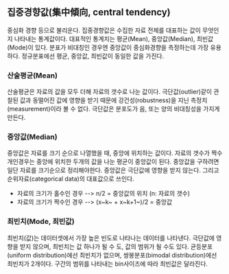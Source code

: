 ## 집중경향값(集中傾向, central tendency)
중심화 경향 등으로 불리운다. 집중경향값은 수집한 자료 전체를 대표하는 값이 무엇인지 나타내는 통계값이다. 대표적인 통계치는 평균(Mean), 중앙값(Median), 최빈값(Mode)이 있다.
분표가 비대칭인 경우엔 중앙값이 중심화경향을 측정하는데 가장 유용하다. 정규분표에선 평균, 중앙값, 최빈값이 동일한 값을 가진다.

### 산술평균(Mean)
산술평균은 자료의 값을 모두 더해 자료의 갯수로 나눈 값이다. 극단값(outlier)같이 관찰된 값과 동떨어진 값에 영향을 받기 때문에 강건성(robustness)을 지닌 측정치(measurement)이라 볼 수 없다. 극단값은 분포도가 음, 또는 양의 비대칭성을 가지게 만든다. 

### 중앙값(Median)
중앙값은 자료를 크기 순으로 나열했을 때, 중앙에 위치하는 값이다. 자료의 갯수가 짝수개인경우는 중앙에 위치한 두개의 값을 나눈 평균이 중앙값이 된다. 중앙값을 구하려면 일단 자료를 크기순으로 정리해야한다.
중앙값은 극단값에 영향을 받지 않는다. 그리고 순위자료(categorical data)의 대표값으로 쓰인다.
* 자료의 크기가 홀수인 경우 --> n/2 = 중앙값의 위치 (n: 자료의 갯수)
* 자료의 크기가 짝수인 경우 --> (x~k~ + x~k+1~)/2 = 중앙값

### 최빈치(Mode, 최빈값)
최빈치(값)는 데이터셋에서 가장 높은 빈도로 나타나는 데이터를 나타낸다. 극단값에 영향을 받지 않으며, 최빈치는 값 하나가 될 수 도, 값의 범위가 될 수도 있다. 균등분포(uniform distribution)에선 최빈치가 없으며, 쌍봉분포(bimodal distribution)에선 최빈치가 2개이다. 구간의 범위를 나타내는 bin사이즈에 따라 최빈값은 달라진다.
